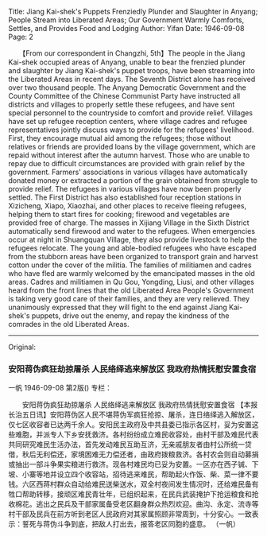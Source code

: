 Title: Jiang Kai-shek's Puppets Frenziedly Plunder and Slaughter in Anyang; People Stream into Liberated Areas; Our Government Warmly Comforts, Settles, and Provides Food and Lodging
Author: Yifan
Date: 1946-09-08
Page: 2

　　【From our correspondent in Changzhi, 5th】The people in the Jiang Kai-shek occupied areas of Anyang, unable to bear the frenzied plunder and slaughter by Jiang Kai-shek's puppet troops, have been streaming into the Liberated Areas in recent days. The Seventh District alone has received over two thousand people. The Anyang Democratic Government and the County Committee of the Chinese Communist Party have instructed all districts and villages to properly settle these refugees, and have sent special personnel to the countryside to comfort and provide relief. Villages have set up refugee reception centers, where village cadres and refugee representatives jointly discuss ways to provide for the refugees' livelihood. First, they encourage mutual aid among the refugees; those without relatives or friends are provided loans by the village government, which are repaid without interest after the autumn harvest. Those who are unable to repay due to difficult circumstances are provided with grain relief by the government. Farmers' associations in various villages have automatically donated money or extracted a portion of the grain obtained from struggle to provide relief. The refugees in various villages have now been properly settled. The First District has also established four reception stations in Xizicheng, Xiapo, Xiaozhai, and other places to receive fleeing refugees, helping them to start fires for cooking; firewood and vegetables are provided free of charge. The masses in Xijiang Village in the Sixth District automatically send firewood and water to the refugees. When emergencies occur at night in Shuangquan Village, they also provide livestock to help the refugees relocate. The young and able-bodied refugees who have escaped from the stubborn areas have been organized to transport grain and harvest cotton under the cover of the militia. The families of militiamen and cadres who have fled are warmly welcomed by the emancipated masses in the old areas. Cadres and militiamen in Qu Gou, Yongding, Liusi, and other villages heard from the front lines that the old Liberated Area People's Government is taking very good care of their families, and they are very relieved. They unanimously expressed that they will fight to the end against Jiang Kai-shek's puppets, drive out the enemy, and repay the kindness of the comrades in the old Liberated Areas.



<hr /> 

Original: 


### 安阳蒋伪疯狂劫掠屠杀  人民络绎逃来解放区  我政府热情抚慰安置食宿
一帆
1946-09-08
第2版()
专栏：

　　安阳蒋伪疯狂劫掠屠杀
    人民络绎逃来解放区
    我政府热情抚慰安置食宿
    【本报长治五日讯】安阳蒋伪区人民不堪蒋伪军疯狂抢掠、屠杀，连日络绎逃入解放区，仅七区收容者已达两千余人。安阳民主政府及中共县委已指示各区村，妥为安置这些难胞，并派专人下乡安抚救济。各村纷纷成立难民收容处，由村干部及难民代表共同研究难民生活办法，首先发动难民互助互济，无亲戚朋友者由村公所统一贷借，秋后无利偿还，家境困难无力偿还者，由政府拨粮救济。各村农会则自动募捐或抽出一部斗争果实粮进行救济。现各村难民均已妥为安置。一区亦在西子铖、下坡、小寨等地并设立四个收容站，招待逃来难民，帮助起火作饭、柴、菜一律不要钱。六区西蒋村群众自动给难民送柴送水，双全村夜间发生情况时，还给难民备有牲口帮助转移，接顽区难民青壮年，已组织起来，在民兵武装掩护下抢运粮食和抢收棉花。逃出之民兵及干部家属备受老区翻身群众热烈欢迎。曲沟、永定、流寺等村干部及民兵在前方听到老区人民政府对其家属照顾非常周到，十分安心。一致表示：誓死与蒋伪斗争到底，把敌人打出去，报答老区同胞的盛意。
                                                      （一帆）
